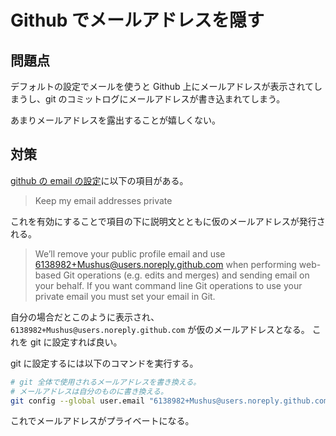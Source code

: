 # Github でメールアドレスを隠す

## 問題点

デフォルトの設定でメールを使うと Github 上にメールアドレスが表示されてしまうし、git のコミットログにメールアドレスが書き込まれてしまう。

あまりメールアドレスを露出することが嬉しくない。

## 対策

[github の email の設定](https://github.com/settings/emails)に以下の項目がある。

> Keep my email addresses private

これを有効にすることで項目の下に説明文とともに仮のメールアドレスが発行される。

> We’ll remove your public profile email and use 6138982+Mushus@users.noreply.github.com when performing web-based Git operations (e.g. edits and merges) and sending email on your behalf. If you want command line Git operations to use your private email you must set your email in Git.

自分の場合だとこのように表示され、 `6138982+Mushus@users.noreply.github.com` が仮のメールアドレスとなる。
これを git に設定すれば良い。

git に設定するには以下のコマンドを実行する。

```bash
# git 全体で使用されるメールアドレスを書き換える。
# メールアドレスは自分のものに書き換える。
git config --global user.email "6138982+Mushus@users.noreply.github.com"
```

これでメールアドレスがプライベートになる。
